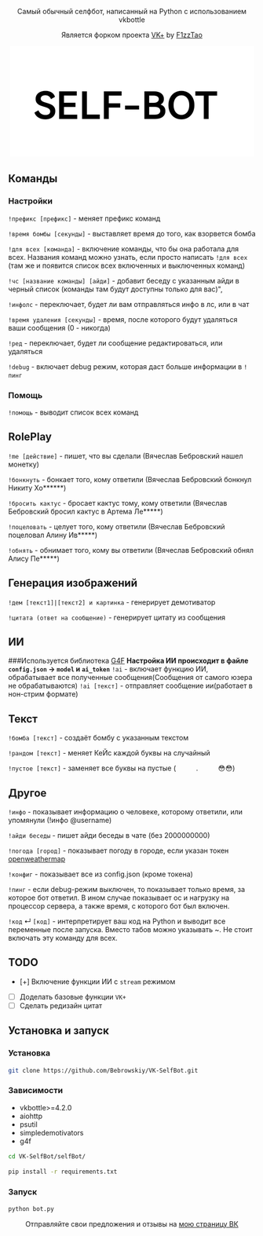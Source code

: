 <p align="center">Самый обычный селфбот, написанный на Python с использованием vkbottle</p>

<p align="center">Является форком проекта <a href="https://github.com/F1zzTao/vkplus">VK+</a> by <a href="https://vk.com/f1zztao">F1zzTao</a></p>

<p align="center"><img alt="image" src="pictures/image.png" /></p>

## Команды

### Настройки

`!префикс [префикс]` - меняет префикс команд

`!время бомбы [секунды]` - выставляет время до того, как взорвется бомба

`!для всех [команда]` - включение команды, что бы она работала для всех. Названия команд можно узнать, если просто написать `!для всех` (там же и появится список всех включенных и выключенных команд)

`!чс [название команды] [айди]` - добавит беседу с указанным айди в черный список (команды там будут доступны только для вас)",

`!инфолс` - переключает, будет ли вам отправляться инфо в лс, или в чат

`!время удаления [секунды]` - время, после которого будут удаляться ваши сообщения (0 - никогда)

`!ред` - переключает, будет ли сообщение редактироваться, или удаляться

`!debug` - включает debug режим, которая даст больше информации в `!пинг`

### Помощь

`!помощь` - выводит список всех команд

## RolePlay

`!me [действие]` - пишет, что вы сделали (Вячеслав Бебровский нашел монетку)

`!бонкнуть` - бонкает того, кому ответили (Вячеслав Бебровский бонкнул Никиту Хо**\*\***)

`!бросить кактус` - бросает кактус тому, кому ответили (Вячеслав Бебровский бросил кактус в Артема Ле**\***)

`!поцеловать` - целует того, кому ответили (Вячеслав Бебровский поцеловал Алину Ив**\***)

`!обнять` - обнимает того, кому вы ответили (Вячеслав Бебровский обнял Алису Пе**\***)

## Генерация изображений

`!дем [текст1]|[текст2] и картинка` - генерирует демотиватор

`!цитата (ответ на сообщение)` - генерирует цитату из сообщения

## ИИ

###Используется библиотека [G4F](https://github.com/xtekky/gpt4free)
**Настройка ИИ происходит в файле `config.json` -> `model` и `ai_token`**
`!ai` - включает функцию ИИ, обрабатывает все полученные сообщения(Сообщения от самого юзера не обрабатываются)
`!ai [текст]` - отправляет сообщение ии(работает в нон-стрим формате)

## Текст

`!бомба [текст]` - создаёт бомбу с указанным текстом

`!рандом [текст]` - меняет КеЙс каждой буквы на случайный

`!пустое [текст]` - заменяет все буквы на пустые (⠀⠀⠀⠀.⠀⠀⠀⠀😳😳)

## Другое

`!инфо` - показывает информацию о человеке, которому ответили, или упомянули (!инфо @username)

`!айди беседы` - пишет айди беседы в чате (без 2000000000)

`!погода [город]` - показывает погоду в городе, если указан токен [openweathermap](https://openweathermap.org/api)

`!конфиг` - показывает все из config.json (кроме токена)

`!пинг` - если debug-режим выключен, то показывает только время, за которое бот ответил. В ином случае показывает ос и нагрузку на процессор сервера, а также время, с которого бот был включен.

`!код` ↵
`[код]` - интерпретирует ваш код на Python и выводит все переменные после запуска. Вместо табов можно указывать ~. Не стоит включать эту команду для всех.

## TODO

- [+] Включение функции ИИ с `stream` режимом
- [ ] Доделать базовые функции `VK+`
- [ ] Сделать редизайн цитат
## Установка и запуск

### Установка

```bash
git clone https://github.com/Bebrowskiy/VK-SelfBot.git
```

### Зависимости

- vkbottle>=4.2.0
- aiohttp
- psutil
- simpledemotivators
- g4f

```bash
cd VK-SelfBot/selfBot/
```

```bash
pip install -r requirements.txt
```

### Запуск

```bash
python bot.py
```

<p align="center">Отправляйте свои предложения и отзывы на <a href="https://vk.com/bebrow2021">мою страницу ВК</a></p>
